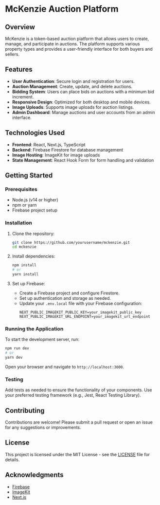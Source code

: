# McKenzie Auction Platform

## Overview
McKenzie is a token-based auction platform that allows users to create, manage, and participate in auctions. The platform supports various property types and provides a user-friendly interface for both buyers and sellers.

## Features
- **User Authentication**: Secure login and registration for users.
- **Auction Management**: Create, update, and delete auctions.
- **Bidding System**: Users can place bids on auctions with a minimum bid increment.
- **Responsive Design**: Optimized for both desktop and mobile devices.
- **Image Uploads**: Supports image uploads for auction listings.
- **Admin Dashboard**: Manage auctions and user accounts from an admin interface.

## Technologies Used
- **Frontend**: React, Next.js, TypeScript
- **Backend**: Firebase Firestore for database management
- **Image Hosting**: ImageKit for image uploads
- **State Management**: React Hook Form for form handling and validation

## Getting Started

### Prerequisites
- Node.js (v14 or higher)
- npm or yarn
- Firebase project setup

### Installation
1. Clone the repository:
   ```bash
   git clone https://github.com/yourusername/mckenzie.git
   cd mckenzie
   ```

2. Install dependencies:
   ```bash
   npm install
   # or
   yarn install
   ```

3. Set up Firebase:
   - Create a Firebase project and configure Firestore.
   - Set up authentication and storage as needed.
   - Update your `.env.local` file with your Firebase configuration:
     ```
     NEXT_PUBLIC_IMAGEKIT_PUBLIC_KEY=your_imagekit_public_key
     NEXT_PUBLIC_IMAGEKIT_URL_ENDPOINT=your_imagekit_url_endpoint
     ```

### Running the Application
To start the development server, run:
```bash
npm run dev
# or
yarn dev
```
Open your browser and navigate to `http://localhost:3000`.

### Testing
Add tests as needed to ensure the functionality of your components. Use your preferred testing framework (e.g., Jest, React Testing Library).


## Contributing
Contributions are welcome! Please submit a pull request or open an issue for any suggestions or improvements.

## License
This project is licensed under the MIT License - see the [LICENSE](LICENSE) file for details.

## Acknowledgments
- [Firebase](https://firebase.google.com/)
- [ImageKit](https://imagekit.io/)
- [Next.js](https://nextjs.org/)
